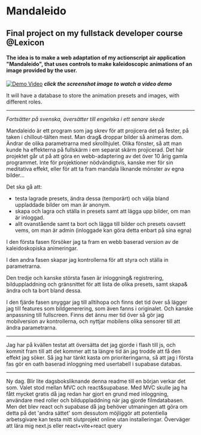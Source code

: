 # Mandaleido
## Final project on my fullstack developer course @Lexicon
#### The idea is to make a web adaptation of my actionscript air application "Mandaleido", that uses controls to make kaleidoscopic animations of an image provided by the user.

[![Demo Video](https://github.com/user-attachments/assets/812290e0-21d6-4cd2-b45c-db57f3729182)](https://www.youtube.com/watch?v=V7Cxf1Wduok)
**_click the screenshot image to watch a video demo_**

It will have a database to store the animation presets and images, with different roles.

---

_Fortsätter på svenska, översätter till engelska i ett senare skede_

Mandaleido är ett program som jag skrev för att projicera det på fester, på taken i chillout-tälten mest. Man drag& droppar bilder så animeras dom. Ändrar de olika parametrarna med skrollhjulet. Olika fönster, så att man kunde ha effekterna på fullskärm i em separat skärm projicerad.
Det här projektet går ut på att göra en webb-adaptering av det över 10 årig gamla programmet. Inte för projektioner nödvändigtvis, kanske mer för sin meditativa effekt, eller för att ta fram mandala liknande mönster av egna bilder...

Det ska gå att:
- testa lagrade presets, ändra dessa (temporärt) och välja bland uppladdade bilder om man är anonym. 
- skapa och lagra och ställa in presets samt att lägga upp bilder, om man är inloggad.
- allt ovanstående samt ta bort och lägga till bilder och presets oavsett vems, om man är admin (inloggade kan göra detta enbart på sina egna)

I den första fasen försöker jag ta fram en webb baserad version av de kaleidoskopiska animeringar. 

I den andra fasen skapar jag kontrollerna för att styra och ställa in parametrarna.

Den tredje och kanske största fasen är inloggning& registrering, bilduppladdning och gränsnittet för att lista de olika presets, samt skapa& ändra och ta bort bland dessa.

I den fjärde fasen snyggar jag till alltihopa och finns det tid över så lägger jag till features som bildgenerering, som även fanns i originalet. Och kanske anpassning till fullscreen.
Finns det ännu mer tid över så gör jag mobilversion av kontrollerna, och nyttjar mobilens olika sensorer till att ändra parametrarna.

----

Jag har på kvällen testat att översätta det jag gjorde i flash till js, och kommit fram till att det kommer att ta längre tid än jag trodde att få den effekt jag söker. Så jag har tänkt kasta om prioriteringarna, så att jag i första fas gör en oath baserad inloggning med usertabell i supabase databas.

---

Ny dag. Blir lite dagsboksliknande denna readme till en början verkar det som. Valet stod mellan MVC och react&supabase. Med MVC skulle jag ha fått mycket gratis då jag redan har gjort en grund med inloggning, användare med roller och bilduppladdning när jag gjorde filmdatabasen. Men det blev react och supabase då jag behöver utmaningen att göra om detta på det 'andra sättet' som dessutom möjliggör att potentiella arbetsgivare kan testa mitt slutprojekt online utan installeringar. Överväger att lära mig next.js eller react+vite+react query
